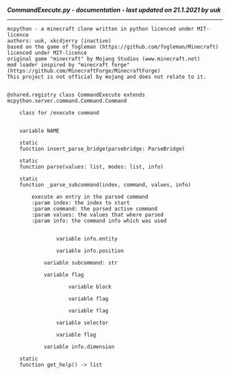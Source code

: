 ***CommandExecute.py - documentation - last updated on 21.1.2021 by uuk***
___

    mcpython - a minecraft clone written in python licenced under MIT-licence
    authors: uuk, xkcdjerry (inactive)
    based on the game of fogleman (https://github.com/fogleman/Minecraft) licenced under MIT-licence
    original game "minecraft" by Mojang Studios (www.minecraft.net)
    mod loader inspired by "minecraft forge" (https://github.com/MinecraftForge/MinecraftForge)
    This project is not official by mojang and does not relate to it.


    @shared.registry class CommandExecute extends mcpython.server.command.Command.Command
        
        class for /execute command


        variable NAME

        static
        function insert_parse_bridge(parsebridge: ParseBridge)

        static
        function parse(values: list, modes: list, info)

        static
        function _parse_subcommand(index, command, values, info)
            
            execute an entry in the parsed command
            :param index: the index to start
            :param command: the parsed active command
            :param values: the values that where parsed
            :param info: the command info which was used


                    variable info.entity

                    variable info.position

                variable subcommand: str

                variable flag

                        variable block

                        variable flag

                        variable flag

                    variable selector

                    variable flag

                variable info.dimension

        static
        function get_help() -> list